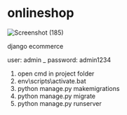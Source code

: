 # onlineshop

![Screenshot (185)](https://github.com/ftmeahbn/onlineshop/assets/135530398/f677c9af-6cac-46f5-a7f6-9d8af71fd1be)

django ecommerce

user: admin _ 
  password: admin1234

1. open cmd in project folder
2. env\scripts\activate.bat
3. python manage.py makemigrations
4. python manage.py migrate
5. python manage.py runserver



